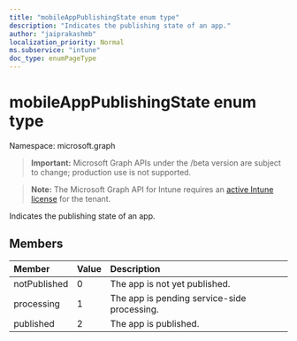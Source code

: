 ```yaml
---
title: "mobileAppPublishingState enum type"
description: "Indicates the publishing state of an app."
author: "jaiprakashmb"
localization_priority: Normal
ms.subservice: "intune"
doc_type: enumPageType
---
```


# mobileAppPublishingState enum type

Namespace: microsoft.graph
> **Important:** Microsoft Graph APIs under the /beta version are subject to change; production use is not supported.

> **Note:** The Microsoft Graph API for Intune requires an [active Intune license](https://go.microsoft.com/fwlink/?linkid=839381) for the tenant.


Indicates the publishing state of an app.

## Members
|Member|Value|Description|
|:---|:---|:---|
|notPublished|0|The app is not yet published.|
|processing|1|The app is pending service-side processing.|
|published|2|The app is published.|
